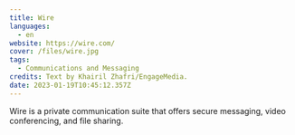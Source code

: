 ```yaml
---
title: Wire
languages: 
  - en
website: https://wire.com/
cover: /files/wire.jpg
tags:
  - Communications and Messaging
credits: Text by Khairil Zhafri/EngageMedia.
date: 2023-01-19T10:45:12.357Z
---
```

Wire is a private communication suite that offers secure messaging, video conferencing, and file sharing.